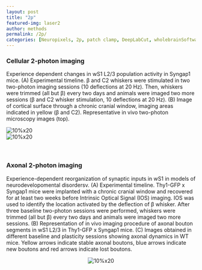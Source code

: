 ```yaml
---
layout: post
title: "2p"
featured-img: laser2
author: methods
permalink: /2p/
categories: [Neuropixels, 2p, patch clamp, DeepLabCut, wholebrainSoftware, HTS]
---
```


### Cellular 2-photon imaging 

Experience dependent changes in wS1 L2/3 population activity  in Syngap1 mice. (A) Experimental timeline. β and C2 whiskers were stimulated in two two-photon imaging sessions (10 deflections at 20 Hz). Then, whiskers were trimmed (all but β) every two days and animals were imaged two more sessions (β and C2 whisker stimulation, 10 deflections at 20 Hz). (B) Image of cortical surface through a chronic cranial window, imaging areas indicated in yellow (β and C2). Representative in vivo two-photon microscopy images (top).  


<div class="row">
<div class="column"><img
alt="10%x20"
src="{{ site.url }}{{ site.baseurl }}/assets/img/tools/2pJPGcellular.jpg"
data-src="{{ site.url }}{{ site.baseurl }}/assets/img/tools/2pJPGcellular.jpg"
class="lazyload" />
</div>
<div class="column"><img
alt="10%x20"
src="{{ site.url }}{{ site.baseurl }}/assets/img/gif/2pMovie.gif"
data-src="{{ site.url }}{{ site.baseurl }}/assets/img/gif/2pMovie.gif"
class="lazyload" />
</div>
</div>	  
<br></br>

### Axonal 2-photon imaging 

Experience-dependent reorganization of synaptic inputs in wS1 in models of neurodevelopomental disordersv. (A) Experimental timeline. Thy1-GFP x Syngap1 mice were implanted with a chronic cranial window and recovered for at least two weeks before Intrinsic Optical Signal (IOS) imaging. IOS was used to identify the location activated by the deflection of β whisker. After three baseline two-photon sessions were performed, whiskers were trimmed (all but β) every two days and animals were imaged two more sessions. (B) Representation of in vivo imaging procedure of axonal bouton segments in wS1 L2/3 in Thy1-GFP x Syngap1 mice. (C) Images obtained in different baseline and plasticity sessions showing axonal dynamics in WT mice. Yellow arrows indicate stable axonal boutons, blue arrows indicate new boutons and red arrows indicate lost boutons.

 <div style="text-align:center"><img
alt="10%x20"
src="{{ site.url }}{{ site.baseurl }}/assets/img/tools/axon2p.jpg"
data-src="{{ site.url }}{{ site.baseurl }}/assets/img/tools/axon2p.jpg"
class="lazyload" />
</div>


